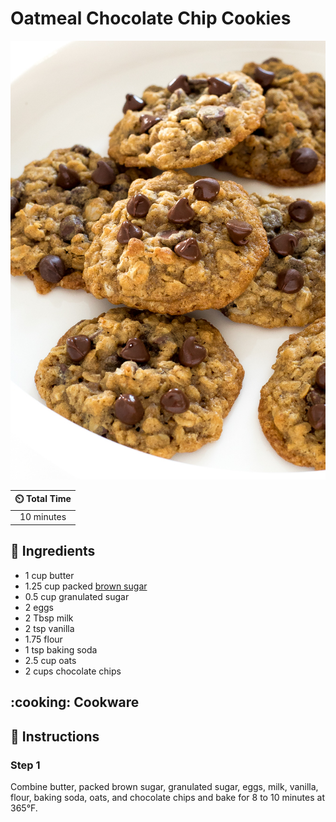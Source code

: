 # Oatmeal Chocolate Chip Cookies

![Oatmeal Chocolate Chip Cookies](../assets/images/oatmeal-chocolate-chip-cookies.jpg)

| :timer_clock: Total Time |
|:-----------------------: |
| 10 minutes |

## :salt: Ingredients

- 1 cup butter
- 1.25 cup packed [brown sugar][1]
- 0.5 cup granulated sugar
- 2 eggs
- 2 Tbsp milk
- 2 tsp vanilla
- 1.75 flour
- 1 tsp baking soda
- 2.5 cup oats
- 2 cups chocolate chips

## :cooking: Cookware

## :pencil: Instructions

### Step 1

Combine butter, packed brown sugar, granulated sugar, eggs, milk, vanilla, flour, baking soda, oats, and chocolate chips
and bake for 8 to 10 minutes at 365°F.

[1]: <../ingredients/brown-sugar.md>
